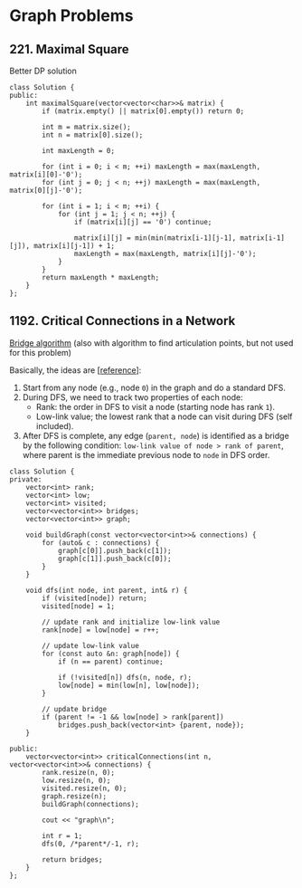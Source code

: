 # Graph Problems


## 221. Maximal Square
Better DP solution
```
class Solution {
public:
    int maximalSquare(vector<vector<char>>& matrix) {
        if (matrix.empty() || matrix[0].empty()) return 0;
        
        int m = matrix.size();
        int n = matrix[0].size();
        
        int maxLength = 0;
        
        for (int i = 0; i < m; ++i) maxLength = max(maxLength, matrix[i][0]-'0');
        for (int j = 0; j < n; ++j) maxLength = max(maxLength, matrix[0][j]-'0');
        
        for (int i = 1; i < m; ++i) {
            for (int j = 1; j < n; ++j) {
                if (matrix[i][j] == '0') continue;
                
                matrix[i][j] = min(min(matrix[i-1][j-1], matrix[i-1][j]), matrix[i][j-1]) + 1;
                maxLength = max(maxLength, matrix[i][j]-'0');
            }
        }
        return maxLength * maxLength;
    }
};
```

## 1192. Critical Connections in a Network
[Bridge algorithm](https://www.youtube.com/watch?v=aZXi1unBdJA&feature=youtu.be) (also with algorithm to find articulation points, but not used for this problem)

Basically, the ideas are [[reference](https://leetcode.com/problems/critical-connections-in-a-network/discuss/468477/Clean-Readable-C%2B%2B-solution-with-comments-(Bridges-Algorithm))]:
1. Start from any node (e.g., node `0`) in the graph and do a standard DFS.
2. During DFS, we need to track two properties of each node:
    - Rank: the order in DFS to visit a node (starting node has rank `1`).
    - Low-link value; the lowest rank that a node can visit during DFS (self included).
3. After DFS is complete, any edge (`parent, node`) is identified as a bridge by the following condition:
`low-link value of node > rank of parent`,
where parent is the immediate previous node to `node` in DFS order.


```
class Solution {
private:
    vector<int> rank;
    vector<int> low;
    vector<int> visited;
    vector<vector<int>> bridges;
    vector<vector<int>> graph;
    
    void buildGraph(const vector<vector<int>>& connections) {
        for (auto& c : connections) {
            graph[c[0]].push_back(c[1]);
            graph[c[1]].push_back(c[0]);
        }
    }
    
    void dfs(int node, int parent, int& r) {
        if (visited[node]) return;
        visited[node] = 1;
        
        // update rank and initialize low-link value
        rank[node] = low[node] = r++;
        
        // update low-link value
        for (const auto &n: graph[node]) {
            if (n == parent) continue;
            
            if (!visited[n]) dfs(n, node, r);
            low[node] = min(low[n], low[node]);
        }
        
        // update bridge
        if (parent != -1 && low[node] > rank[parent])
            bridges.push_back(vector<int> {parent, node});
    }
    
public:
    vector<vector<int>> criticalConnections(int n, vector<vector<int>>& connections) {
        rank.resize(n, 0);
        low.resize(n, 0);
        visited.resize(n, 0);
        graph.resize(n);
        buildGraph(connections);
        
        cout << "graph\n";
        
        int r = 1;
        dfs(0, /*parent*/-1, r);
        
        return bridges;
    }
};
```